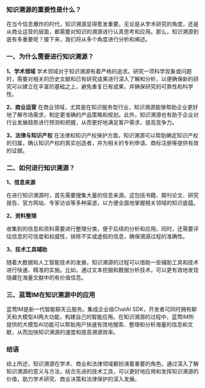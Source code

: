 ### 知识溯源的重要性是什么？

在当今信息爆炸的时代，知识溯源显得愈发重要。无论是从学术研究的角度，还是从商业运营的层面，都需要对知识的溯源进行认真思考和应用。那么，知识溯源到底有多重要呢？接下来，我们将从多个角度进行分析和阐述。

### 一、为什么需要进行知识溯源？

**1、学术领域**
学术领域对于知识溯源有着严格的追求。研究一项科学现象或问题时，需要对相关的历史文献和已有研究成果进行深入了解和分析，以便确保新的研究可以建立在丰富的基础之上，避免重复已有成果，并确保研究的可靠性和科学性。

**2、商业运营**
在商业领域，尤其是在知识服务型行业，知识溯源能够帮助企业更好地了解市场需求，制定更准确的产品策略和规划。此外，知识溯源也有助于企业对行业发展趋势进行预测和把握，从而更好地满足客户需求，提高竞争力。

**3、法律与知识产权**
在法律和知识产权保护方面，知识溯源可以帮助确定知识产权的归属，确认知识产权的真实创造者，并为相关的专利申请、商标注册等提供有效的证据。

### 二、如何进行知识溯源？

**1、信息来源**

在进行知识溯源时，首先需要搜集大量的信息来源。这包括书籍、期刊论文、研究报告、官方网站、专家访谈等多种渠道，以方便全面地掌握相关领域的知识底蕴。

**2、资料整理**

收集到的信息和资料需要进行整理分类，便于后续的分析和应用。同时，还需要评估信息的可信度和权威性，排除不实或虚假的信息，确保溯源过程的准确性。

**3、技术工具辅助**

随着大数据和人工智能技术的发展，知识溯源的过程可以借助一些辅助工具和技术进行快速、精准的实施。比如，通过文本挖掘和数据分析技术，可以更有效地发现隐藏在海量文献中的有价值信息。

### 三、蓝莺IM在知识溯源中的应用

蓝莺IM是新一代智能聊天云服务。集成企业级ChatAI SDK，开发者可同时拥有聊天和大模型AI两大功能，构建自己的智能应用。在知识溯源的过程中，蓝莺IM所提供的大模型AI功能可以帮助用户快速有效地搜索、整理和分析海量的信息和文献，从而加快知识溯源的速度和提高溯源效率。

### 结语

综上所述，知识溯源在学术、商业和法律领域都扮演着重要的角色。通过深入了解知识溯源的意义与方法，结合先进的技术工具，可以更好地应用和发挥知识溯源的价值，助力学术研究、商业决策和法律保护的深入发展。